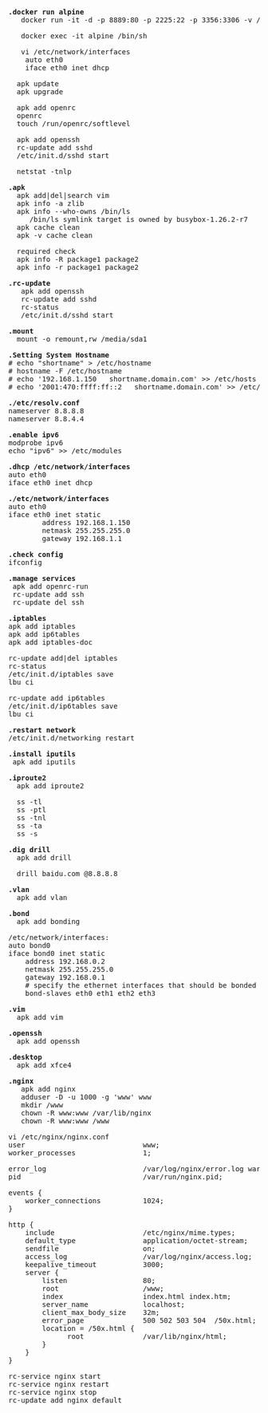 <pre>
<b>.docker run alpine</b>
   docker run -it -d -p 8889:80 -p 2225:22 -p 3356:3306 -v /home/docker/webs/alpine:/data -h alpine --name alpine --cap-add=NET_ADMIN --restart=always alpine /bin/sh

   docker exec -it alpine /bin/sh
   
   vi /etc/network/interfaces
    auto eth0
    iface eth0 inet dhcp
    
  apk update
  apk upgrade 

  apk add openrc
  openrc
  touch /run/openrc/softlevel

  apk add openssh 
  rc-update add sshd
  /etc/init.d/sshd start

  netstat -tnlp

<b>.apk</b>
  apk add|del|search vim
  apk info -a zlib
  apk info --who-owns /bin/ls
     /bin/ls symlink target is owned by busybox-1.26.2-r7
  apk cache clean 
  apk -v cache clean
  
  required check
  apk info -R package1 package2
  apk info -r package1 package2

<b>.rc-update</b>
   apk add openssh
   rc-update add sshd
   rc-status
   /etc/init.d/sshd start

<b>.mount</b>  
  mount -o remount,rw /media/sda1

<b>.Setting System Hostname</b>
# echo "shortname" > /etc/hostname
# hostname -F /etc/hostname
# echo '192.168.1.150   shortname.domain.com' >> /etc/hosts
# echo '2001:470:ffff:ff::2   shortname.domain.com' >> /etc/hosts

<b>./etc/resolv.conf</b>
nameserver 8.8.8.8
nameserver 8.8.4.4

<b>.enable ipv6</b>
modprobe ipv6
echo "ipv6" >> /etc/modules

<b>.dhcp /etc/network/interfaces</b>
auto eth0
iface eth0 inet dhcp

<b>./etc/network/interfaces</b>
auto eth0
iface eth0 inet static
        address 192.168.1.150
        netmask 255.255.255.0
        gateway 192.168.1.1
        
<b>.check config</b>
ifconfig

<b>.manage services</b>
 apk add openrc-run
 rc-update add ssh
 rc-update del ssh

<b>.iptables</b>
apk add iptables
apk add ip6tables
apk add iptables-doc

rc-update add|del iptables 
rc-status
/etc/init.d/iptables save
lbu ci 

rc-update add ip6tables 
/etc/init.d/ip6tables save
lbu ci 

<b>.restart network</b>
/etc/init.d/networking restart

<b>.install iputils</b>
 apk add iputils
 
<b>.iproute2</b>
  apk add iproute2
   
  ss -tl
  ss -ptl
  ss -tnl
  ss -ta
  ss -s

<b>.dig drill</b>
  apk add drill
  
  drill baidu.com @8.8.8.8
  
<b>.vlan</b>
  apk add vlan

<b>.bond</b>
  apk add bonding

/etc/network/interfaces:
auto bond0
iface bond0 inet static
	address 192.168.0.2
	netmask 255.255.255.0
	gateway 192.168.0.1
	# specify the ethernet interfaces that should be bonded
	bond-slaves eth0 eth1 eth2 eth3

<b>.vim</b>
  apk add vim
  
<b>.openssh</b>
  apk add openssh

<b>.desktop</b>
  apk add xfce4

<b>.nginx</b> 
   apk add nginx 
   adduser -D -u 1000 -g 'www' www
   mkdir /www
   chown -R www:www /var/lib/nginx
   chown -R www:www /www 

vi /etc/nginx/nginx.conf
user                            www;
worker_processes                1;

error_log                       /var/log/nginx/error.log warn;
pid                             /var/run/nginx.pid;

events {
    worker_connections          1024;
}

http {
    include                     /etc/nginx/mime.types;
    default_type                application/octet-stream;
    sendfile                    on;
    access_log                  /var/log/nginx/access.log;
    keepalive_timeout           3000;
    server {
        listen                  80;
        root                    /www;
        index                   index.html index.htm;
        server_name             localhost;
        client_max_body_size    32m;
        error_page              500 502 503 504  /50x.html;
        location = /50x.html {
              root              /var/lib/nginx/html;
        }
    }
}

rc-service nginx start
rc-service nginx restart
rc-service nginx stop
rc-update add nginx default
